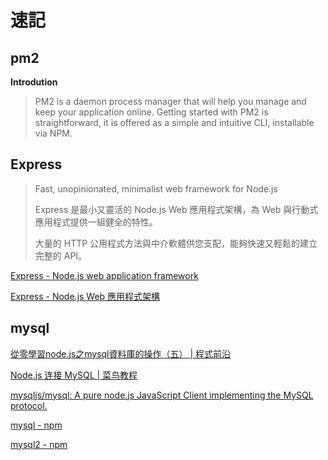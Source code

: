 # 速記

## pm2

**Introdution**

>PM2 is a daemon process manager that will help you manage and keep your application online. Getting started with PM2 is straightforward, it is offered as a simple and intuitive CLI, installable via NPM.

## Express

> Fast, unopinionated, minimalist web framework for Node.js
> 
> Express 是最小又靈活的 Node.js Web 應用程式架構，為 Web 與行動式應用程式提供一組健全的特性。
>   
> 大量的 HTTP 公用程式方法與中介軟體供您支配，能夠快速又輕鬆的建立完整的 API。
> 

[Express - Node.js web application framework](https://expressjs.com/)

[Express - Node.js Web 應用程式架構](https://expressjs.com/zh-tw/)

## mysql

[從零學習node.js之mysql資料庫的操作（五） | 程式前沿](https://codertw.com/前端開發/245406/)

[Node.js 连接 MySQL | 菜鸟教程](https://www.runoob.com/nodejs/nodejs-mysql.html)

[mysqljs/mysql: A pure node.js JavaScript Client implementing the MySQL protocol.](https://github.com/mysqljs/mysql)

[mysql - npm](https://www.npmjs.com/package/mysql)

[mysql2 - npm](https://www.npmjs.com/package/mysql2)




